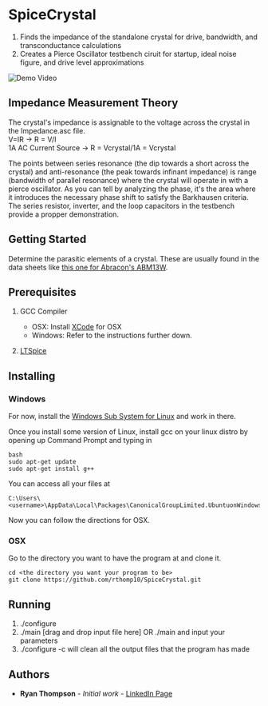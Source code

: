# SpiceCrystal
1. Finds the impedance of the standalone crystal for drive, bandwidth, and transconductance calculations  
2. Creates a Pierce Oscillator testbench ciruit for startup, ideal noise figure, and drive level approximations

![Demo Video](example.gif)

## Impedance Measurement Theory
The crystal's impedance is assignable to the voltage across the crystal in the Impedance.asc file.  
V=IR -> R = V/I  
1A AC Current Source -> R = Vcrystal/1A = Vcrystal  

The points between series resonance (the dip towards a short across the crystal) and anti-resonance (the peak towards infinant impedance) is range (bandwidth of parallel resonance) where the crystal will operate in with a pierce oscillator. As you can tell by analyzing the phase, it's the area where it introduces the necessary phase shift to satisfy the Barkhausen criteria. The series resistor, inverter, and the loop capacitors in the testbench provide a propper demonstration.

## Getting Started

Determine the parasitic elements of a crystal. These are usually found in the data sheets like [this one for Abracon's ABM13W](https://abracon.com/datasheets/ABM13W.pdf). 

## Prerequisites

1. GCC Compiler   
   - OSX: Install [XCode](https://developer.apple.com/xcode/) for OSX  
   - Windows: Refer to the instructions further down.

2. [LTSpice](https://www.analog.com/en/design-center/design-tools-and-calculators/ltspice-simulator.html)


## Installing

### Windows

For now, install the [Windows Sub System for Linux](https://docs.microsoft.com/en-us/windows/wsl/install-win10) and work in there.

Once you install some version of Linux, install gcc on your linux distro by opening up Command Prompt and typing in
```
bash
sudo apt-get update
sudo apt-get install g++
```

You can access all your files at 
```
C:\Users\<username>\AppData\Local\Packages\CanonicalGroupLimited.UbuntuonWindows_79rhkp1fndgsc\LocalState 
```
Now you can follow the directions for OSX.

### OSX
Go to the directory you want to have the program at and clone it.
```
cd <the directory you want your program to be>
git clone https://github.com/rthomp10/SpiceCrystal.git
```

## Running

1. ./configure
2. ./main [drag and drop input file here] OR ./main and input your parameters  
3. ./configure -c will clean all the output files that the program has made

## Authors

* **Ryan Thompson** - *Initial work* - [LinkedIn Page](https://www.linkedin.com/in/rthomp10/)
